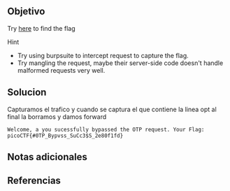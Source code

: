 ## Objetivo
Try [here](http://titan.picoctf.net:54368/) to find the flag

Hint
- Try using burpsuite to intercept request to capture the flag.
- Try mangling the request, maybe their server-side code doesn't handle malformed requests very well.
## Solucion

Capturamos el trafico y cuando se captura el que contiene la linea opt al final la borramos y damos forward

```
Welcome, a you sucessfully bypassed the OTP request. Your Flag: picoCTF{#0TP_Bypvss_SuCc3$S_2e80f1fd}
```

## Notas adicionales
## Referencias